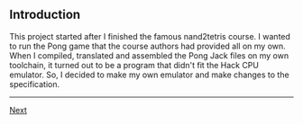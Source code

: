 ## Introduction

This project started after I finished the famous nand2tetris course. I wanted to
run the Pong game that the course authors had provided all on my own. When I
compiled, translated and assembled the Pong Jack files on my own toolchain, it
turned out to be a program that didn't fit the Hack CPU emulator. So, I decided
to make my own emulator and make changes to the specification.

---

[Next](arch.md)
